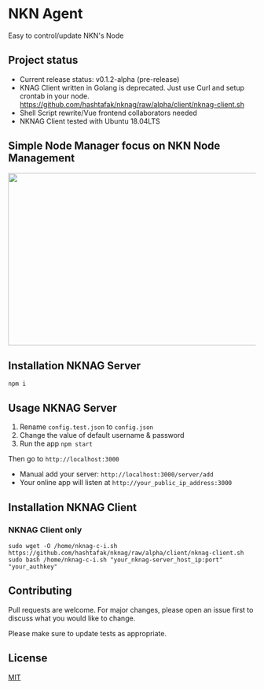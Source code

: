 # NKN Agent
Easy to control/update NKN's Node

## Project status
* Current release status: v0.1.2-alpha (pre-release)
* KNAG Client written in Golang is deprecated. Just use Curl and setup crontab in your node. https://github.com/hashtafak/nknag/raw/alpha/client/nknag-client.sh
* Shell Script rewrite/Vue frontend collaborators needed
* NKNAG Client tested with Ubuntu 18.04LTS

## Simple Node Manager focus on NKN Node Management

<img src="https://image.prntscr.com/image/q9kYjJylRIOS0msmEq-FFA.png" width="650" height="350" />

## Installation NKNAG Server
```
npm i
```

## Usage NKNAG Server

1. Rename `config.test.json` to `config.json`
2. Change the value of default username & password
3. Run the app `npm start`

Then go to `http://localhost:3000`

* Manual add your server: `http://localhost:3000/server/add`
* Your online app will listen at `http://your_public_ip_address:3000`

## Installation NKNAG Client
### NKNAG Client only
```
sudo wget -O /home/nknag-c-i.sh https://github.com/hashtafak/nknag/raw/alpha/client/nknag-client.sh
sudo bash /home/nknag-c-i.sh "your_nknag-server_host_ip:port" "your_authkey"
```

## Contributing
Pull requests are welcome. For major changes, please open an issue first to discuss what you would like to change.

Please make sure to update tests as appropriate.

## License
[MIT](https://choosealicense.com/licenses/mit/)
